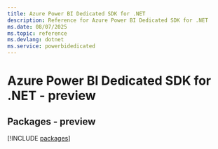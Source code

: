 ```yaml
---
title: Azure Power BI Dedicated SDK for .NET
description: Reference for Azure Power BI Dedicated SDK for .NET
ms.date: 08/07/2025
ms.topic: reference
ms.devlang: dotnet
ms.service: powerbidedicated
---
```

# Azure Power BI Dedicated SDK for .NET - preview
## Packages - preview
[!INCLUDE [packages](power-bi-dedicated-index.md)]